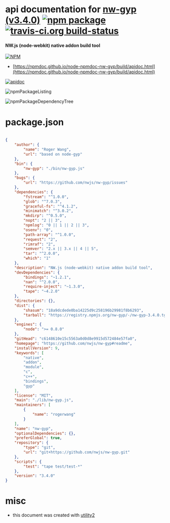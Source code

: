 # api documentation for  [nw-gyp (v3.4.0)](https://github.com/nwjs/nw-gyp#readme)  [![npm package](https://img.shields.io/npm/v/npmdoc-nw-gyp.svg?style=flat-square)](https://www.npmjs.org/package/npmdoc-nw-gyp) [![travis-ci.org build-status](https://api.travis-ci.org/npmdoc/node-npmdoc-nw-gyp.svg)](https://travis-ci.org/npmdoc/node-npmdoc-nw-gyp)
#### NW.js (node-webkit) native addon build tool

[![NPM](https://nodei.co/npm/nw-gyp.png?downloads=true&downloadRank=true&stars=true)](https://www.npmjs.com/package/nw-gyp)

- [https://npmdoc.github.io/node-npmdoc-nw-gyp/build/apidoc.html](https://npmdoc.github.io/node-npmdoc-nw-gyp/build/apidoc.html)

[![apidoc](https://npmdoc.github.io/node-npmdoc-nw-gyp/build/screenCapture.buildCi.browser.%252Ftmp%252Fbuild%252Fapidoc.html.png)](https://npmdoc.github.io/node-npmdoc-nw-gyp/build/apidoc.html)

![npmPackageListing](https://npmdoc.github.io/node-npmdoc-nw-gyp/build/screenCapture.npmPackageListing.svg)

![npmPackageDependencyTree](https://npmdoc.github.io/node-npmdoc-nw-gyp/build/screenCapture.npmPackageDependencyTree.svg)



# package.json

```json

{
    "author": {
        "name": "Roger Wang",
        "url": "based on node-gyp"
    },
    "bin": {
        "nw-gyp": "./bin/nw-gyp.js"
    },
    "bugs": {
        "url": "https://github.com/nwjs/nw-gyp/issues"
    },
    "dependencies": {
        "fstream": "^1.0.0",
        "glob": "^7.0.3",
        "graceful-fs": "^4.1.2",
        "minimatch": "^3.0.2",
        "mkdirp": "^0.5.0",
        "nopt": "2 || 3",
        "npmlog": "0 || 1 || 2 || 3",
        "osenv": "0",
        "path-array": "^1.0.0",
        "request": "2",
        "rimraf": "2",
        "semver": "2.x || 3.x || 4 || 5",
        "tar": "^2.0.0",
        "which": "1"
    },
    "description": "NW.js (node-webkit) native addon build tool",
    "devDependencies": {
        "bindings": "~1.2.1",
        "nan": "^2.0.0",
        "require-inject": "~1.3.0",
        "tape": "~4.2.0"
    },
    "directories": {},
    "dist": {
        "shasum": "18a9dcdede0ba14225d9c258196b29981f8b6293",
        "tarball": "https://registry.npmjs.org/nw-gyp/-/nw-gyp-3.4.0.tgz"
    },
    "engines": {
        "node": ">= 0.8.0"
    },
    "gitHead": "c6148610e15c5563a0d0d8e9915d572484e57fa0",
    "homepage": "https://github.com/nwjs/nw-gyp#readme",
    "installVersion": 9,
    "keywords": [
        "native",
        "addon",
        "module",
        "c",
        "c++",
        "bindings",
        "gyp"
    ],
    "license": "MIT",
    "main": "./lib/nw-gyp.js",
    "maintainers": [
        {
            "name": "rogerwang"
        }
    ],
    "name": "nw-gyp",
    "optionalDependencies": {},
    "preferGlobal": true,
    "repository": {
        "type": "git",
        "url": "git+https://github.com/nwjs/nw-gyp.git"
    },
    "scripts": {
        "test": "tape test/test-*"
    },
    "version": "3.4.0"
}
```



# misc
- this document was created with [utility2](https://github.com/kaizhu256/node-utility2)

